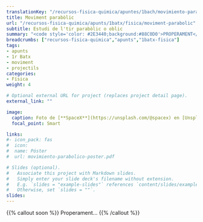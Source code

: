 ```yaml
---
translationKey: "/recursos-fisica-quimica/apuntes/1bach/movimiento-parabolico"
title: Moviment parabòlic
url: "/recursos-fisica-quimica/apunts/1batx/fisica/moviment-parabolic"
subtitle: Estudi de l'tir parabòlic o oblic
summary: "<code style='color: #2E3440;background:#88C0D0'>PROPERAMENT</code> <br> Estudi de l'tir parabòlic o oblic."
breadcrumbs: ["recursos-fisica-quimica","apunts","1batx-fisica"]
tags:
- apunts
- 1r Batx
- moviment
- projectils
categories:
- Física
weight: 4

# Optional external URL for project (replaces project detail page).
external_link: ""

image:
  caption: Foto de [**SpaceX**](https://unsplash.com/@spacex) en [Unsplash](https://unsplash.com)
  focal_point: Smart

links:
#- icon_pack: fas
#  icon:
#  name: Póster
#  url: movimiento-parabolico-poster.pdf

# Slides (optional).
#   Associate this project with Markdown slides.
#   Simply enter your slide deck's filename without extension.
#   E.g. `slides = "example-slides"` references `content/slides/example-slides.md`.
#   Otherwise, set `slides = ""`.
slides: 
---
```


{{% callout soon %}}
Properament...
{{% /callout %}}